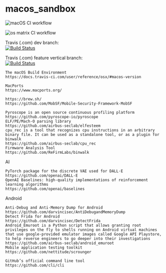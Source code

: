 # macos_sandbox

![macOS CI workflow](https://github.com/githubfoam/macos_sandbox/workflows/macOS%20CI%20workflow/badge.svg)  

![os matrix CI workflow](https://github.com/githubfoam/macos_sandbox/workflows/os%20matrix%20CI%20workflow/badge.svg)  

Travis (.com) dev branch:  
[![Build Status](https://travis-ci.com/githubfoam/macos_sandbox.svg?branch=master)](https://travis-ci.com/githubfoam/macos_sandbox)  

Travis (.com) feature vertical branch:  
[![Build Status](https://travis-ci.com/githubfoam/macos_sandbox.svg?branch=feature_vertical)](https://travis-ci.com/githubfoam/macos_sandbox)

~~~
The macOS Build Environment
https://docs.travis-ci.com/user/reference/osx/#macos-version

MacPorts 
https://www.macports.org/

https://brew.sh/
https://github.com/MobSF/Mobile-Security-Framework-MobSF
~~~
~~~
Pyroscope is an open source continuous profiling platform
https://github.com/pyroscope-io/pyroscope
ELF/PE/Mach-O parsing library 
https://github.com/airbus-seclab/elfesteem
cpu_rec is a tool that recognizes cpu instructions in an arbitrary binary file. It can be used as a standalone tool, or as a plugin for binwalk
https://github.com/airbus-seclab/cpu_rec
Firmware Analysis Tool 
https://github.com/ReFirmLabs/binwalk
~~~
AI
~~~
PyTorch package for the discrete VAE used for DALL·E
https://github.com/openai/DALL-E
OpenAI Baselines: high-quality implementations of reinforcement learning algorithms 
https://github.com/openai/baselines
~~~
Android
~~~
Anti-Debug and Anti-Memory Dump for Android 
https://github.com/darvincisec/AntiDebugandMemoryDump
Detect Frida for Android
https://github.com/darvincisec/DetectFrida
Android_Emuroot is a Python script that allows granting root privileges on the fly to shells running on Android virtual machines that use google-provided emulator images called Google API Playstore, to help reverse engineers to go deeper into their investigations
https://github.com/airbus-seclab/android_emuroot
Mobile application testing toolkit 
https://github.com/nettitude/scrounger
~~~
~~~
GitHub’s official command line tool
https://github.com/cli/cli
~~~
